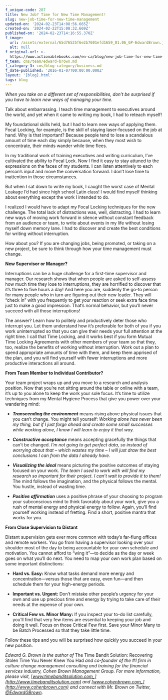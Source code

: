 ```yaml
---
f_unique-code: 287
title: New Job? Time for New Time Management!
slug: new-job-time-for-new-time-management
updated-on: '2024-02-23T14:08:56.665Z'
created-on: '2024-02-22T15:08:32.669Z'
published-on: '2024-02-23T14:16:55.370Z'
f_image:
  url: /assets/external/65d76525f6e2b7601efd1659_01.06_GP-EdwardBrown.jpeg
  alt: null
f_original-url: >-
  https://www.actionablebooks.com/en-ca/blog/new-job-time-for-new-time-management/
f_team: cms/team/edward-brown.md
f_category-3: cms/blog-category/business.md
f_date-published: '2016-01-07T00:00:00.000Z'
layout: '[blog].html'
tags: blog
---
```


_When you take on a different set of responsibilities, don’t be surprised if you have to learn new ways of managing your time._

Talk about embarrassing. I teach time management to executives around the world, and yet when it came to writing my book, I had to reteach myself!

My foundational skills held, but I had to learn new ways of applying them. Focal Locking, for example, is the skill of staying laser-focused on the job at hand. Why is that important? Because people tend to lose a scandalous amount of time each day simply because, when they most wish to concentrate, their minds wander while time flees.

In my traditional work of training executives and writing curriculum, I’ve cultivated the ability to Focal Lock. Now I find it easy to stay attuned to the expressions on the faces of my students. I can listen attentively to each person’s input and move the conversation forward. I don’t lose time to inattention in those circumstances.

But when I sat down to write my book, I caught the worst case of Mental Leakage I’d had since high school Latin class! I would find myself thinking about everything except the work I intended to do.

I realized I would have to adapt my Focal Locking techniques for the new challenge. The total lack of distractions was, well, distracting. I had to learn new ways of moving work forward in silence without constant feedback from an audience or team, to write about events in my life without losing myself down memory lane. I had to discover and create the best conditions for writing without interruption.

How about you? If you are changing jobs, being promoted, or taking on a new project, be sure to think through how your time management must change.

**New Supervisor or Manager?**

Interruptions can be a huge challenge for a first-time supervisor and manager. Our research shows that when people are asked to self-assess how much time they lose to interruptions, they are horrified to discover that it’s three to five hours a day! And here you are, suddenly the go-to person for many people who in turn are figuring out their new leader. They will “check in” with you frequently to get your reaction or seek extra face time just to make a good impression. That’s normal behavior, but you’ll never succeed with all those interruptions!

The answer? Learn how to politely and productively deter those who interrupt you. Let them understand how it’s preferable for both of you if you work uninterrupted so that you can give their needs your full attention at the right time. I call that Time Locking, and it works best if you form Mutual Time Locking Agreements with other members of your team so that they, too, realize the benefits of working without interruption. Work out a plan to spend appropriate amounts of time with them, and keep them apprised of the plan, and you will find yourself with fewer interruptions and more productive interactions all around.

**From Team Member to Individual Contributor?**

Your team project wraps up and you move to a research and analysis position. Now that you’re not sitting around the table or online with a team, it’s up to you alone to keep the work your sole focus. It’s time to utilize techniques from my Mental Hygiene Process that give you power over your wandering mind:

*   **_Transcending the environment_** means rising above physical issues that you can’t change. You might tell yourself: _Working alone has never been my thing, but if I just forge ahead and create some small successes while working alone, I know I will learn to enjoy it that way._

*   **_Constructive acceptance_** means accepting gracefully the things that can’t be changed. _I’m not going to get perfect data, so instead of worrying about that – which wastes my time – I will just draw the best conclusions I can from the data I already have._

*   **_Visualizing the ideal_** means picturing the positive outcomes of staying focused on your work. _The team I used to work with will find my research so important for their project. I can’t wait to provide it to them!_ The mind follows the imagination, and the physical follows the mental. You hustle, instead of wasting time.

*   **_Positive affirmation_** uses a positive phrase of your choosing to program your subconscious mind to think favorably about your work, give you a rush of mental energy and physical energy to follow. Again, you’ll find yourself working instead of fretting. Find a short, positive mantra that works for you.

**From Close Supervision to Distant**

Distant supervision gets ever more common with today’s far-flung offices and remote workers. You go from having a supervisor looking over your shoulder most of the day to being accountable for your own schedule and motivation. You cannot afford to “wing it”—to decide as the day or week goes on what you’ll do next. You need to map your own work plan based on some important distinctions:

*   **Hard vs. Easy:** Know what tasks demand more energy and concentration—versus those that are easy, even fun—and then schedule them for your high-energy periods.

*   **Important vs. Urgent:** Don’t mistake other people’s urgency for your own and use up precious time and energy by trying to take care of their needs at the expense of your own.

*   **Critical Few vs. Minor Many:** If you inspect your to-do list carefully, you’ll find that very few items are essential to keeping your job and doing it well. Focus on those Critical Few first. Save your Minor Many to be Batch Processed so that they take little time.

Follow these tips and you will be surprised how quickly you succeed in your new position.

_Edward G. Brown is the author of_ The Time Bandit Solution: Recovering Stolen Time You Never Knew You Had _and co-founder of the #1 firm in culture change management consulting and training for the financial services industry, Cohen Brown Management Group. For more information, please visit,_ [_www.timebanditsolution.com_](http://www.timebanditsolution.com) _and_ [_www.cohenbrown.com_](http://www.cohenbrown.com) _and connect with Mr. Brown on Twitter,_ [_@EdwardGBrown_](http://twitter.com/EdwardGBrown)_._
